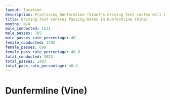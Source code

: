 ```yaml
---
layout: location
description: Practising Dunfermline (Vine)'s driving test routes will help you become more confident in your gear-changing abilities.
title: Driving Test Centres Passing Rates in Dunfermline (Vine)
months: N/A
male_conducted: 1531
male_passes: 705
male_passes_rate_percentage: 46
female_conducted: 1492
female_passes: 698
female_pass_rate_percentage: 46.8
total_conducted: 3023
total_passes: 1403
total_pass_rate_percentage: 46.4
---
```


# Dunfermline (Vine)
